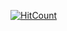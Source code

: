 [![HitCount](https://hits.dwyl.com/kell87/kell87githubio.svg?style=flat-square&show=unique)](http://hits.dwyl.com/kell87/kell87githubio)
